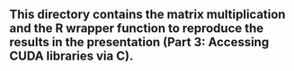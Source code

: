 ## This directory contains the matrix multiplication and the R wrapper function to reproduce the results in the presentation (Part 3: Accessing CUDA libraries via C).
